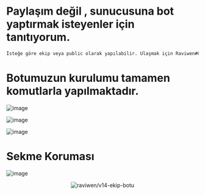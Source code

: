 # Paylaşım değil , sunucusuna bot yaptırmak isteyenler için tanıtıyorum.

```bash
İsteğe göre ekip veya public olarak yapılabilir. Ulaşmak için Raviwen#0103
```

# Botumuzun kurulumu tamamen komutlarla yapılmaktadır.

 ![image](https://user-images.githubusercontent.com/71249068/196831034-6961e73d-da3d-43b8-abd6-fd565226d378.png)

![image](https://user-images.githubusercontent.com/71249068/196818596-2c35dff8-1a4f-499d-9393-a606cf9c4f19.png)

![image](https://user-images.githubusercontent.com/71249068/196818227-7c45c3d9-eb69-4362-9960-02f26fc45938.png)

# Sekme Koruması
![image](https://user-images.githubusercontent.com/71249068/196830899-a0b8ae41-c1c8-4932-aa0c-61dbf1d125ec.png)


   <div align="center">
<img src="https://komarev.com/ghpvc/?username=v14-ekip-botu&label=Ziyaretçi%20Sayısı&color=da004e" alt="raviwen/v14-ekip-botu" />
  </div>
